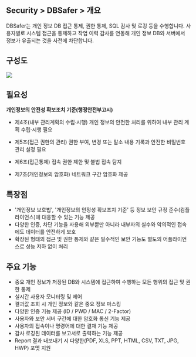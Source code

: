 ## Security > DBSafer > 개요

DBSafer는 개인 정보 DB 접근 통제, 권한 통제, SQL 감사 및 로깅 등을 수행합니다. 사용자별로 시스템 접근을 통제하고 작업 이력 감사를 연동해 개인 정보 DB와 서버에서 정보가 유출되는 것을 사전에 차단합니다.


## 구성도

![](https://static.toastoven.net/prod_dbsafer/DBSafer_overview01_en.png)

## 필요성

**개인정보의 안전성 확보조치 기준(행정안전부고시)**

  - 제4조(내부 관리계획의 수립·시행) 개인 정보의 안전한 처리를 위하여 내부 관리 계획 수립·시행 필요

  - 제5조(접근 권한의 관리) 권한 부여, 변경 또는 말소 내용 기록과 안전한 비밀번호 관리 설정 필요

  - 제6조(접근통제) 접속 권한 제한 및 불법 접속 탐지

  - 제7조(개인정보의 암호화) 네트워크 구간 암호화 제공



## 특장점

 - '개인정보 보호법', '개인정보의 안정성 확보조치 기준' 등 정보 보안 규정 준수(컴플라이언스)에 대응할 수 있는 기능 제공
 - 다양한 인증, 차단 기능을 사용해 외부뿐만 아니라 내부자의 실수와 악의적인 접속에도 데이터를 안전하게 보호
 - 확장된 형태의 접근 및 권한 통제와 같은 필수적인 보안 기능도 별도의 어플라이언스로 성능 저하 없이 처리

## 주요 기능

  - 중요 개인 정보가 저장된 DB와 시스템에 접근하여 수행하는 모든 행위의 접근 및 권한 통제
  - 실시간 사용자 모니터링 및 제어
  - 결과값 조회 시 개인 정보와 같은 중요 정보 마스킹
  - 다양한 인증 기능 제공 (ID / PWD / MAC / 2-Factor)
  - 사용자와 보안 서버 구간에 대한 암호화 통신 기능 제공
  - 사용자의 접속이나 명령어에 대한 결재 기능 제공
  - 감사 로깅된 데이터를 보고서로 출력하는 기능 제공
  - Report 결과 내보내기 시 다양한(PDF, XLS, PPT, HTML, CSV, TXT, JPG, HWP) 포멧 지원
